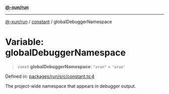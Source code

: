 [**@-xun/run**](../../README.md)

***

[@-xun/run](../../README.md) / [constant](../README.md) / globalDebuggerNamespace

# Variable: globalDebuggerNamespace

> `const` **globalDebuggerNamespace**: `"xrun"` = `'xrun'`

Defined in: [packages/run/src/constant.ts:4](https://github.com/Xunnamius/exec-utils/blob/24e04f73027fc1c0874e587fe74999c2394ba6f8/packages/run/src/constant.ts#L4)

The project-wide namespace that appears in debugger output.
